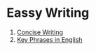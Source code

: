 # Eassy Writing

1. [Concise Writing](concise_writing.md)
2. [Key Phrases in English](key_phrases.md)